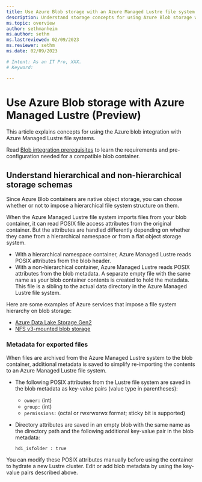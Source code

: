 ```yaml
---
title: Use Azure Blob storage with an Azure Managed Lustre file system (Preview)
description: Understand storage concepts for using Azure Blob storage with an Azure Managed Lustre file system. 
ms.topic: overview
author: sethmanheim
ms.author: sethm 
ms.lastreviewed: 02/09/2023
ms.reviewer: sethm
ms.date: 02/09/2023

# Intent: As an IT Pro, XXX.
# Keyword: 

---
```


# Use Azure Blob storage with Azure Managed Lustre (Preview)

This article explains concepts for using the Azure blob integration with Azure Managed Lustre file systems.

Read [Blob integration prerequisites](amlfs-prerequisites.md#blob-integration-prerequisites) to learn the requirements and pre-configuration needed for a compatible blob container.

## Understand hierarchical and non-hierarchical storage schemas

Since Azure Blob containers are native object storage, you can choose whether or not to impose a hierarchical file system structure on them.

When the Azure Managed Lustre file system imports files from your blob container, it can read POSIX file access attributes from the original container. But the attributes are handled differently depending on whether they came from a hierarchical namespace or from a flat object storage system.

- With a hierarchical namespace container, Azure Managed Lustre reads POSIX attributes from the blob header.
- With a non-hierarchical container, Azure Managed Lustre reads POSIX attributes from the blob metadata. A separate empty file with the same name as your blob container contents is created to hold the metadata. This file is a sibling to the actual data directory in the Azure Managed Lustre file system.

Here are some examples of Azure services that impose a file system hierarchy on blob storage:

- [Azure Data Lake Storage Gen2](/azure/storage/blobs/data-lake-storage-namespace)
- [NFS v3-mounted blob storage](/azure/storage/blobs/network-file-system-protocol-support-how-to)

### Metadata for exported files

When files are archived from the Azure Managed Lustre system to the blob container, additional metadata is saved to simplify re-importing the contents to an Azure Managed Lustre file system.

- The following POSIX attributes from the Lustre file system are saved in the blob metadata as key-value pairs (value type in parentheses):

  - ``owner:`` (int)
  - ``group:`` (int)
  - ``permissions:`` (octal or rwxrwxrwx format; sticky bit is supported)

- Directory attributes are saved in an empty blob with the same name as the directory path and the following additional key-value pair in the blob metadata:

  ``hdi_isfolder : true``

You can modify these POSIX attributes manually before using the container to hydrate a new Lustre cluster. Edit or add blob metadata by using the key-value pairs described above.
